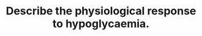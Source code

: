 ---
title: "Describe the physiological response to hypoglycaemia."
entityType: SAQ
exam: PEX
college: CICM
year: 2007
sitting: B
question: 16
passRate: 57
EC_expectedDomains:
- "To pass this question, the candidate only needed to state the range of normal blood glucose, define hypoglycaemia then give an overview of the body’s response to hypoglycaemia (control of blood glucose - sensors, integrators, effectors)."
EC_extraCredit:
- "Additional credit was given for a more detailed description of the various responses."
EC_errorsCommon:
- "Few candidates mentioned the role of the sympathetic nervous system."
- "Much time was wasted in giving detailed descriptions of metabolic pathways to the exclusion of an overview of the body’s responses."
---